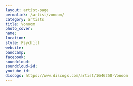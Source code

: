 ```yaml
---
layout: artist-page
permalink: /artist/vonoom/
category: artists
title: Vonoom
photo_cover: 
name: 
location: 
style: Psychill
website: 
bandcamp: 
facebook: 
soundcloud: 
soundcloud-id: 
youtube_id: 
discogs: https://www.discogs.com/artist/1646258-Vonoom
---
```

